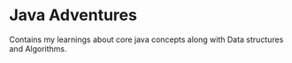 # Java Adventures
Contains my learnings about core java concepts along with Data structures and Algorithms.
